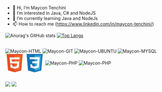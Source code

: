 - 👋 Hi, I’m Maycon Tenchini
- 👀 I’m interested in Java, C# and NodeJS
- 🌱 I’m currently learning Java and NodeJs
- 📫 How to reach me (https://www.linkedin.com/in/maycon-tenchini/)



![Anurag's GitHub stats](https://github-readme-stats.vercel.app/api?username=TenchiniM&show_icons=true&theme=radical)
[![Top Langs](https://github-readme-stats.vercel.app/api/top-langs/?username=TenchiniM&layout=compact)](https://github.com/anuraghazra/github-readme-stats)



<div style="display: inline_block"><br>  
  <img align="center" alt="Maycon-HTML" height="60" width="60" src="https://cdn.jsdelivr.net/gh/devicons/devicon/icons/java/java-original-wordmark.svg" />
  <img align="center" alt="Maycon-GIT" height="60" width="60" <img src="https://cdn.jsdelivr.net/gh/devicons/devicon/icons/git/git-original-wordmark.svg" />
  <img align="center" alt="Maycon-UBUNTU" height="60" width="60" <img src="https://cdn.jsdelivr.net/gh/devicons/devicon/icons/ubuntu/ubuntu-plain-wordmark.svg" />
  <img align="center" alt="Maycon-MYSQL" height="60" width="60" <img src="https://cdn.jsdelivr.net/gh/devicons/devicon/icons/mysql/mysql-original-wordmark.svg" />
  <img align="center" alt="Maycon-HTML" height="60" width="60" src="https://raw.githubusercontent.com/devicons/devicon/master/icons/html5/html5-original.svg">
  <img align="center" alt="Maycon-CSS" height="60" width="60" src="https://raw.githubusercontent.com/devicons/devicon/master/icons/css3/css3-original.svg">
  <img align="center" alt="Maycon-PHP" height="60" width="60" src="https://www.php.net/images/logos/php-logo.svg">
  <img align="center" alt="Maycon-PHP" height="60" width="60" src=" ">
  
  
</div>

##

<div> 
  
  <a href = "mailto:maycontss@gmail.com"><img src="https://img.shields.io/badge/-Gmail-%23333?style=for-the-badge&logo=gmail&logoColor=white" target="_blank"></a>
  <a href="https://www.linkedin.com/in/maycon-tenchini/" target="_blank"><img src="https://img.shields.io/badge/-LinkedIn-%230077B5?style=for-the-badge&logo=linkedin&logoColor=white" target="_blank"></a> 
 
</div>
